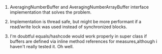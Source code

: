 1. AveragingNumberBuffer and AveragingNumberArrayBuffer interface implementation that solves the problem.

1. Implementation is thread safe, but might be more performant if a read/write lock was used instead of synchronized blocks.

1. I'm doubtful equals/hashcode would work properly in super class if buffers are defined via inline method references for measures,although i haven't really tested it. Oh well.